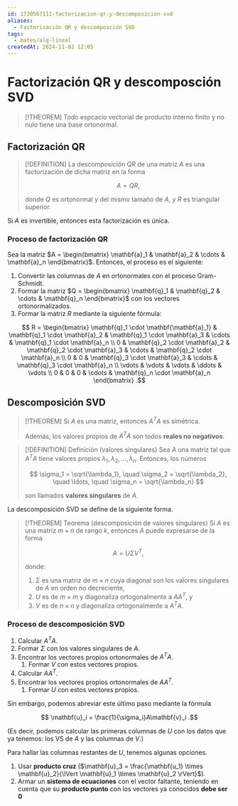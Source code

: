```yaml
---
id: 1730567111-factorizacion-qr-y-descomposicion-svd
aliases:
  - Factorización QR y descomposción SVD
tags:
  - mates/alg-lineal
createdAt: 2024-11-02 12:05
---
```


# Factorización QR y descomposción SVD

> [!THEOREM]
> Todo espcacio vectorial de producto interno finito y no nulo tiene una base ortonormal.

## Factorización QR

> [!DEFINITION]
> La descomposición QR de una matriz $A$ es una factorización de dicha matriz en la forma
> 
> $$
> A = QR
> ,$$
> 
> donde $Q$ es ortonormal y del mismo tamaño de $A$, y $R$ es triangular superior.

Si $A$ es invertible, entonces esta factorización es única.

### Proceso de factorización QR

Sea la matriz $A = \begin{bmatrix} \mathbf{a}_1 & \mathbf{a}_2 & \cdots & \mathbf{a}_n \end{bmatrix}$. Entonces, el proceso es el siguiente:

1. Convertir las columnas de $A$ en ortonormales con el proceso Gram-Schmidt.
2. Formar la matriz $Q = \begin{bmatrix} \mathbf{q}_1 & \mathbf{q}_2 & \cdots & \mathbf{q}_n \end{bmatrix}$ con los vectores ortonormalizados.
3. Formar la matriz $R$ mediante la siguiente fórmula:

$$
R = \begin{bmatrix}
\mathbf{q}_1 \cdot \mathbf{\mathbf{a}_1} & \mathbf{q}_1 \cdot \mathbf{a}_2 & \mathbf{q}_1 \cdot \mathbf{a}_3 & \cdots & \mathbf{q}_1 \cdot \mathbf{a}_n \\
0 & \mathbf{q}_2 \cdot \mathbf{a}_2 & \mathbf{q}_2 \cdot \mathbf{a}_3 & \cdots & \mathbf{q}_2 \cdot \mathbf{a}_n \\
0 & 0 & \mathbf{q}_3 \cdot \mathbf{a}_3 & \cdots & \mathbf{q}_3 \cdot \mathbf{a}_n \\
\vdots & \vdots & \vdots & \ddots & \vdots \\
0 & 0 & 0 & \cdots & \mathbf{q}_n \cdot \mathbf{a}_n
\end{bmatrix}
.$$

## Descomposición SVD

> [!THEOREM]
> Si $A$ es una matriz, entonces $A^T A$ es simétrica.
> 
> Además, los valores propios de $A^T A$ son todos **reales no negativos**.

> [!DEFINITION] Definición (valores singulares)
> Sea $A$ una matriz tal que $A^TA$ tiene valores propios $\lambda_1, \lambda_2, \ldots, \lambda_n$. Entonces, los números
> 
> 
> $$
> \sigma_1 = \sqrt{\lambda_1}, \quad \sigma_2 = \sqrt{\lambda_2}, \quad \ldots, \quad \sigma_n = \sqrt{\lambda_n}
> $$
> 
> son llamados **valores singulares** de $A$.

La descomposición SVD se define de la siguiente forma.

> [!THEOREM] Teorema (descomposición de valores singulares)
> Si $A$ es una matriz $m \times n$ de rango $k$, entonces $A$ puede expresarse de la forma
> 
> $$
> A = U\Sigma V^T
> ,$$
> 
> donde:
> 
> 1. $\Sigma$ es una matriz de $m \times n$ cuya diagonal son los valores singulares de $A$ en orden no decreciente,
> 2. $U$ es de $m \times m$ y diagonaliza ortogonalmente a $AA^T$, y
> 3. $V$ es de $n \times n$ y diagonaliza ortogonalmente a $A^T A$.

### Proceso de descomposición SVD

1. Calcular $A^T A$.
2. Formar $\Sigma$ con los valores singulares de $A$.
3. Encontrar los vectores propios ortonormales de $A^T A$.
   1. Formar $V$ con estos vectores propios.
4. Calcular $AA^T$.
5. Encontrar los vectores propios ortonormales de $AA^T$.
   1. Formar $U$ con estos vectores propios.

Sin embargo, podemos abreviar este último paso mediante la fórmula

$$
\mathbf{u}_i = \frac{1}{\sigma_i}A\mathbf{v}_i
.$$

(Es decir, podemos calcular las primeras columnas de $U$ con los datos que ya tenemos: los VS de $A$ y las columnas de $V$.)

Para hallar las columnas restantes de $U$, tenemos algunas opciones.

1. Usar **producto cruz** ($\mathbf{u}_3 = \frac{\mathbf{u_1} \times \mathbf{u}_2}{\lVert \mathbf{u}_1 \times \mathbf{u}_2 \rVert}$).
2. Armar un **sistema de ecuaciones** con el vector faltante, teniendo en cuenta que su **producto punto** con los vectores ya conocidos **debe ser $0$**

